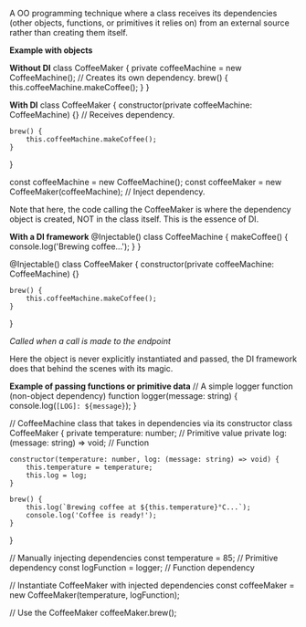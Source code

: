 A OO programming technique where a class receives its dependencies (other objects, functions, or primitives it relies on) from an external source rather than creating them itself.

**Example with objects**

**Without DI**
class CoffeeMaker {
    private coffeeMachine = new CoffeeMachine(); // Creates its own dependency.
    brew() {
        this.coffeeMachine.makeCoffee();
    }
}

**With DI**
class CoffeeMaker {
    constructor(private coffeeMachine: CoffeeMachine) {} // Receives dependency.

    brew() {
        this.coffeeMachine.makeCoffee();
    }
}

const coffeeMachine = new CoffeeMachine();
const coffeeMaker = new CoffeeMaker(coffeeMachine); // Inject dependency.

Note that here, the code calling the CoffeeMaker is where the dependency object is created, NOT in the class itself. This is the essence of DI.

**With a DI framework**
@Injectable()
class CoffeeMachine {
    makeCoffee() {
        console.log('Brewing coffee...');
    }
}

@Injectable()
class CoffeeMaker {
    constructor(private coffeeMachine: CoffeeMachine) {}

    brew() {
        this.coffeeMachine.makeCoffee();
    }
}

*Called when a call is made to the endpoint*

Here the object is never explicitly instantiated and passed, the DI framework does that behind the scenes with its magic.

**Example of passing functions or primitive data**
// A simple logger function (non-object dependency)
function logger(message: string) {
    console.log(`[LOG]: ${message}`);
}

// CoffeeMachine class that takes in dependencies via its constructor
class CoffeeMaker {
    private temperature: number; // Primitive value
    private log: (message: string) => void; // Function

    constructor(temperature: number, log: (message: string) => void) {
        this.temperature = temperature;
        this.log = log;
    }

    brew() {
        this.log(`Brewing coffee at ${this.temperature}°C...`);
        console.log('Coffee is ready!');
    }
}

// Manually injecting dependencies
const temperature = 85; // Primitive dependency
const logFunction = logger; // Function dependency

// Instantiate CoffeeMaker with injected dependencies
const coffeeMaker = new CoffeeMaker(temperature, logFunction);

// Use the CoffeeMaker
coffeeMaker.brew();
